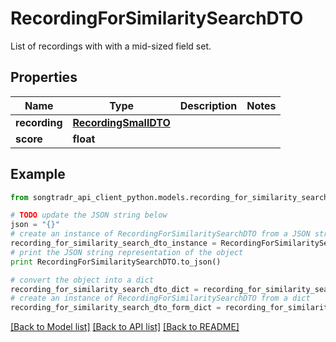 # RecordingForSimilaritySearchDTO

List of recordings with with a mid-sized field set.

## Properties
Name | Type | Description | Notes
------------ | ------------- | ------------- | -------------
**recording** | [**RecordingSmallDTO**](RecordingSmallDTO.md) |  | 
**score** | **float** |  | 

## Example

```python
from songtradr_api_client_python.models.recording_for_similarity_search_dto import RecordingForSimilaritySearchDTO

# TODO update the JSON string below
json = "{}"
# create an instance of RecordingForSimilaritySearchDTO from a JSON string
recording_for_similarity_search_dto_instance = RecordingForSimilaritySearchDTO.from_json(json)
# print the JSON string representation of the object
print RecordingForSimilaritySearchDTO.to_json()

# convert the object into a dict
recording_for_similarity_search_dto_dict = recording_for_similarity_search_dto_instance.to_dict()
# create an instance of RecordingForSimilaritySearchDTO from a dict
recording_for_similarity_search_dto_form_dict = recording_for_similarity_search_dto.from_dict(recording_for_similarity_search_dto_dict)
```
[[Back to Model list]](../README.md#documentation-for-models) [[Back to API list]](../README.md#documentation-for-api-endpoints) [[Back to README]](../README.md)


